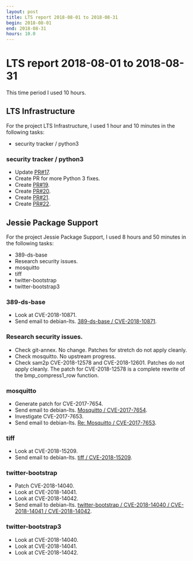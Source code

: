 ```yaml
---
layout: post
title: LTS report 2018-08-01 to 2018-08-31
begin: 2018-08-01
end: 2018-08-31
hours: 10.0
---
```


# LTS report 2018-08-01 to 2018-08-31

This time period I used 10 hours.

## LTS Infrastructure

For the project LTS Infrastructure, I used 1 hour and 10 minutes in the following tasks:

* security tracker / python3

### security tracker / python3

* Update [PR#17](https://salsa.debian.org/security-tracker-team/security-tracker/merge_requests/17/diffs).
* Create PR for more Python 3 fixes.
* Create [PR#19](https://salsa.debian.org/security-tracker-team/security-tracker/merge_requests/19/).
* Create [PR#20](https://salsa.debian.org/security-tracker-team/security-tracker/merge_requests/20/).
* Create [PR#21](https://salsa.debian.org/security-tracker-team/security-tracker/merge_requests/21/).
* Create [PR#22](https://salsa.debian.org/security-tracker-team/security-tracker/merge_requests/22/).


## Jessie Package Support

For the project Jessie Package Support, I used 8 hours and 50 minutes in the following tasks:

* 389-ds-base
* Research security issues.
* mosquitto
* tiff
* twitter-bootstrap
* twitter-bootstrap3

### 389-ds-base

* Look at CVE-2018-10871.
* Send email to debian-lts.
  [389-ds-base / CVE-2018-10871](https://lists.debian.org/debian-lts/2018/08/msg00023.html).

### Research security issues.

* Check git-annex. No change. Patches for stretch do not apply cleanly.
* Check mosquitto. No upstream progress.
* Check sam2p CVE-2018-12578 and CVE-2018-12601. Patches do not apply
  cleanly. The patch for CVE-2018-12578 is a complete rewrite of the
  bmp_compress1_row function.

### mosquitto

* Generate patch for CVE-2017-7654.
* Send email to debian-lts.
  [Mosquitto / CVE-2017-7654](https://lists.debian.org/debian-lts/2018/08/msg00040.html).
* Investigate CVE-2017-7653.
* Send email to debian-lts.
  [Re: Mosquitto / CVE-2017-7653](https://lists.debian.org/debian-lts/2018/08/msg00050.html).

### tiff

* Look at CVE-2018-15209.
* Send email to debian-lts.
  [tiff / CVE-2018-15209](https://lists.debian.org/debian-lts/2018/08/msg00036.html).

### twitter-bootstrap

* Patch CVE-2018-14040.
* Look at CVE-2018-14041.
* Look at CVE-2018-14042.
* Send email to debian-lts.
  [twitter-bootstrap / CVE-2018-14040 / CVE-2018-14041 / CVE-2018-14042](https://lists.debian.org/debian-lts/2018/08/msg00010.html).

### twitter-bootstrap3

* Look at CVE-2018-14040.
* Look at CVE-2018-14041.
* Look at CVE-2018-14042.



